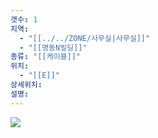 ```yaml
---
갯수: 1
지역:
  - "[[../../ZONE/사무실|사무실]]"
  - "[[명동N빌딩]]"
종류: "[[케이블]]"
위치:
  - "[[E]]"
상세위치: 
설명:
---
```

![](http://192.168.50.22/images/240817_IMG_0103.jpg)
